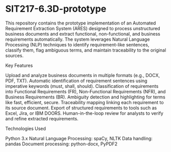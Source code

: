 # SIT217-6.3D-prototype

This repository contains the prototype implementation of an Automated Requirement Extraction System (ARES) designed to process unstructured business documents and extract functional, non-functional, and business requirements automatically. The system leverages Natural Language Processing (NLP) techniques to identify requirement-like sentences, classify them, flag ambiguous terms, and maintain traceability to the original sources.

Key Features

Upload and analyze business documents in multiple formats (e.g., DOCX, PDF, TXT).
Automatic identification of requirement sentences using imperative keywords (must, shall, should).
Classification of requirements into Functional Requirements (FR), Non-Functional Requirements (NFR), and Business Requirements (BR).
Ambiguity detection and highlighting for terms like fast, efficient, secure.
Traceability mapping linking each requirement to its source document.
Export of structured requirements to tools such as Excel, Jira, or IBM DOORS.
Human-in-the-loop review for analysts to verify and refine extracted requirements.

Technologies Used

Python 3.x
Natural Language Processing: spaCy, NLTK
Data handling: pandas
Document processing: python-docx, PyPDF2

